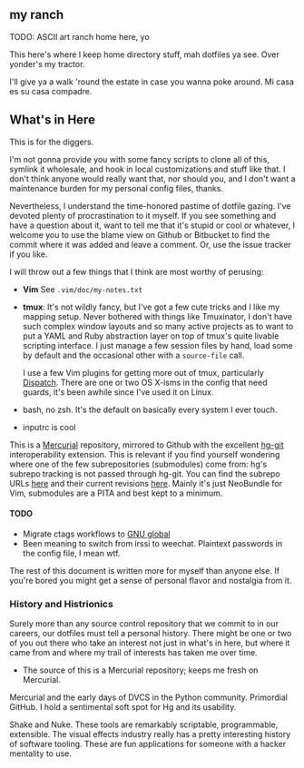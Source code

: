 my ranch
--------

TODO: ASCII art ranch home here, yo

This here's where I keep home directory stuff, mah dotfiles ya see. Over
yonder's my tractor.

I'll give ya a walk 'round the estate in case you wanna poke around. Mi casa es
su casa compadre.


What's in Here
--------------

This is for the diggers.

I'm not gonna provide you with some fancy scripts to clone all of this, symlink
it wholesale, and hook in local customizations and stuff like that. I don't
think anyone would really want that, nor should you, and I don't want a
maintenance burden for my personal config files, thanks.

Nevertheless, I understand the time-honored pastime of dotfile gazing. I've
devoted plenty of procrastination to it myself. If you see something and have a
question about it, want to tell me that it's stupid or cool or whatever, I
welcome you to use the blame view on Github or Bitbucket to find the commit
where it was added and leave a comment. Or, use the issue tracker if you like.

I will throw out a few things that I think are most worthy of perusing:

  - **Vim**
    See `.vim/doc/my-notes.txt`
  - **tmux**: It's not wildly fancy, but I've got a few cute tricks and I like
    my mapping setup. Never bothered with things like Tmuxinator, I don't have
    such complex window layouts and so many active projects as to want to put a
    YAML and Ruby abstraction layer on top of tmux's quite livable scripting
    interface. I just manage a few session files by hand, load some by default
    and the occasional other with a `source-file` call.

    I use a few Vim plugins for getting more out of tmux, particularly
    [Dispatch]. There are one or two OS X-isms in the config that need guards,
    it's been awhile since I've used it on Linux.
  - bash, no zsh. It's the default on basically every system I ever touch.
  - inputrc is cool

This is a [Mercurial] repository, mirrored to Github with the excellent [hg-git]
interoperability extension. This is relevant if you find yourself wondering
where one of the few subrepositories (submodules) come from: hg's subrepo
tracking is not passed through hg-git. You can find the subrepo URLs
[here][hgsub] and their current revisions [here][hgsubstate]. Mainly it's just
NeoBundle for Vim, submodules are a PITA and best kept to a minimum.


#### TODO ####

  - Migrate ctags workflows to [GNU global]
  - Been meaning to switch from irssi to weechat. Plaintext passwords in the
    config file, I mean wtf.

The rest of this document is written more for myself than anyone else. If you're
bored you might get a sense of personal flavor and nostalgia from it.


### History and Histrionics ###

Surely more than any source control repository that we commit to in our careers,
our dotfiles must tell a personal history. There might be one or two of you out
there who take an interest not just in what's in here, but where it came from
and where my trail of interests has taken me over time.

- The source of this is a Mercurial repository; keeps me fresh on Mercurial.

Mercurial and the early days of DVCS in the Python community. Primordial GitHub.
I hold a sentimental soft spot for Hg and its usability.

Shake and Nuke. These tools are remarkably scriptable, programmable, extensible.
The visual effects industry really has a pretty interesting history of software
tooling. These are fun applications for someone with a hacker mentality to use.


[Dispatch]: https://github.com/tpope/vim-dispatch/
[Mercurial]: http://mercurial.selenic.com/
[hg-git]: http://hg-git.github.io/
[hgsub]: https://bitbucket.org/ches/dotfiles/src/master/.hgsub
[hgsubstate]: https://bitbucket.org/ches/dotfiles/src/master/.hgsubstate
[GNU Global]: http://www.gnu.org/software/global/

<!-- vim:set et sw=4 ts=4 tw=80: -->
